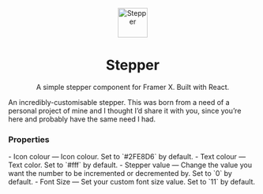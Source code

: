 <p align="center">
  <img alt="Stepper" src="https://www.dropbox.com/s/zc7s4f0q4peaii1/Icon.png?raw=1" width="60" />
</p>
<h1 align="center">
  Stepper
</h1>

<p align="center">A simple stepper component for Framer X. Built with React.</p>

<p>An incredibly-customisable stepper. This was born from a need of a personal project of mine and I thought I’d share it with you, since you’re here and probably have the same need I had.</p>


<h3>Properties</h3>
- Icon colour — Icon colour. Set to `#2FE8D6` by default.
- Text colour — Text color. Set to `#fff` by default.
- Stepper value — Change the value you want the number to be incremented or decremented by.  Set to `0` by default.
- Font Size — Set your custom font size value. Set to `11` by default.
